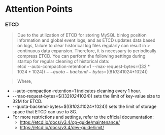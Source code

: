 Attention Points
====
### ETCD
> Due to the utilization of ETCD for storing MySQL binlog position information and global event logs, and as ETCD updates data based on logs, failure to clear historical log files regularly can result in > continuous data expansion. Therefore, it is necessary to periodically compress ETCD. You can perform the following settings during startup for regular cleaning of historical data: <br>
> etcd --auto-compaction-retention=1 --max-request-bytes=$((32*1024*1024)) --quota-backend-bytes=$((8*1024*1024*1024)) <br>

> Where,

- --auto-compaction-retention=1 indicates cleaning every 1 hour.
- --max-request-bytes=$((32*1024*1024)) sets the limit of key-value size to 32M for ETCD.
- --quota-backend-bytes=$((8*1024*1024*1024)) sets the limit of storage space that ETCD can use to 8G.
- For more restrictions and settings, refer to the official documentation:
  - https://etcd.io/docs/v3.4/op-guide/maintenance/
  - https://etcd.io/docs/v3.4/dev-guide/limit/
